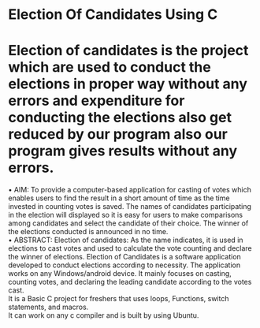 # Election Of Candidates Using C
# Election of candidates is the project which are used to conduct the elections in proper way without any errors and expenditure for conducting the elections also get reduced by our program also our program gives results without any errors.<br>


•	AIM: To provide a computer-based application for casting of votes which enables users to find the result in a short amount of time as the time invested in counting votes is saved. The names of candidates participating in the election will displayed so it is easy for users to make comparisons among candidates and select the candidate of their choice. The winner of the elections conducted is announced in no time.<br>
•	ABSTRACT: Election of candidates: As the name indicates, it is used in elections to cast votes and used to calculate the vote counting and declare the winner of elections. Election of Candidates is a software application developed to conduct elections according to necessity. The application works on any Windows/android device. It mainly focuses on casting, counting votes, and declaring the leading candidate according to the votes cast.<br>
It is a Basic C project for freshers that uses loops, Functions, switch statements, and macros.<br>
It can work on any c compiler and is built by using Ubuntu.
